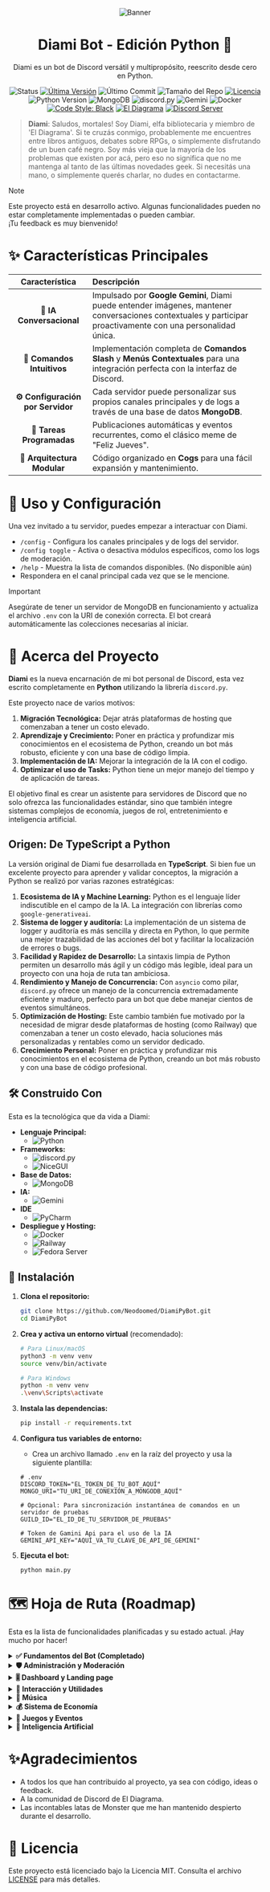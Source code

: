 <div align="center">

![Banner](docs/assets/diami_banner2.png)
# Diami Bot - Edición Python 🐍


Diami es un bot de Discord versátil y multipropósito, reescrito desde cero en Python.

</div>

<!-- Badges -->

<div align="center">

![Status](https://img.shields.io/badge/Status-En%20Desarrollo-blue)
[![Última Versión](https://img.shields.io/github/v/release/Xardax88/DiamiPyBot?include_prereleases&label=version&color=blue)](https://github.com/Xardax88/DiamiPyBot/releases)
![Último Commit](https://img.shields.io/github/last-commit/Xardax88/DiamiPyBot)
![Tamaño del Repo](https://img.shields.io/github/repo-size/Xardax88/DiamiPyBot)
[![Licencia](https://img.shields.io/github/license/Xardax88/DiamiPyBot)](LICENSE)
![Python Version](https://img.shields.io/badge/Python-3.10%2B-blue?logo=python&logoColor=white)
![MongoDB](https://img.shields.io/badge/MongoDB-4.4%2B-green?logo=mongodb&logoColor=white)
![discord.py](https://img.shields.io/badge/discord.py-v2.3.2-blue?logo=discord&logoColor=white)
![Gemini](https://img.shields.io/badge/Google%20Gemini-8E77F0?style=flat&logo=google-gemini&logoColor=white)
![Docker](https://img.shields.io/badge/Docker-2496ED?style=flat&logo=docker&logoColor=white)
[![Code Style: Black](https://img.shields.io/badge/Code%20Style-Black-000000.svg)](https://github.com/psf/black)
[![El Diagrama](https://img.shields.io/badge/El%20Diagrama-orange?style=flat)](https://discord.com/invite/3x8uMdpeHR)
[![Discord Server](https://img.shields.io/discord/774727090188320808?color=5865F2&logo=discord&logoColor=white)](https://discord.com/invite/3x8uMdpeHR)

</div>

> **Diami**: Saludos, mortales! Soy Diami, elfa bibliotecaria y miembro de 'El Diagrama'. Si te cruzás conmigo, probablemente 
> me encuentres entre libros antiguos, debates sobre RPGs, o simplemente disfrutando de un buen café negro.
> Soy más vieja que la mayoría de los problemas que existen por acá, pero eso no significa que no me mantenga al tanto 
> de las últimas novedades geek. Si necesitás una mano, o simplemente querés charlar, no dudes en contactarme.


> [!NOTE]
> Este proyecto está en desarrollo activo. Algunas funcionalidades pueden no estar completamente implementadas o pueden cambiar.  
> ¡Tu feedback es muy bienvenido!

# ✨ Características Principales

| Característica | Descripción |
| :---: | :--- |
| **🧠 IA Conversacional** | Impulsado por **Google Gemini**, Diami puede entender imágenes, mantener conversaciones contextuales y participar proactivamente con una personalidad única. |
| **🤖 Comandos Intuitivos** | Implementación completa de **Comandos Slash** y **Menús Contextuales** para una integración perfecta con la interfaz de Discord. |
| **⚙️ Configuración por Servidor** | Cada servidor puede personalizar sus propios canales principales y de logs a través de una base de datos **MongoDB**. |
| **📅 Tareas Programadas** | Publicaciones automáticas y eventos recurrentes, como el clásico meme de "Feliz Jueves". |
| **🧩 Arquitectura Modular** | Código organizado en **Cogs** para una fácil expansión y mantenimiento. |


# 🚀 Uso y Configuración

Una vez invitado a tu servidor, puedes empezar a interactuar con Diami.

* `/config` - Configura los canales principales y de logs del servidor.
* `/config toggle` - Activa o desactiva módulos específicos, como los logs de moderación.
* `/help` - Muestra la lista de comandos disponibles. (No disponible aún)
* Respondera en el canal principal cada vez que se le mencione.

> [!IMPORTANT]  
> Asegúrate de tener un servidor de MongoDB en funcionamiento y actualiza el archivo `.env` con la URI de conexión correcta. 
> El bot creará automáticamente las colecciones necesarias al iniciar.


# 📖 Acerca del Proyecto

**Diami** es la nueva encarnación de mi bot personal de Discord, esta vez escrito completamente en **Python** utilizando la librería `discord.py`.

Este proyecto nace de varios motivos:
1.  **Migración Tecnológica:** Dejar atrás plataformas de hosting que comenzaban a tener un costo elevado.
2.  **Aprendizaje y Crecimiento:** Poner en práctica y profundizar mis conocimientos en el ecosistema de Python, creando un bot más robusto, eficiente y con una base de código limpia.
3.  **Implementación de IA:** Mejorar la integración de la IA con el codigo.
4.  **Optimizar el uso de Tasks:** Python tiene un mejor manejo del tiempo y de aplicación de tareas.

El objetivo final es crear un asistente para servidores de Discord que no solo ofrezca las funcionalidades estándar, sino que también integre sistemas complejos de economía, juegos de rol, entretenimiento e inteligencia artificial.

## Origen: De TypeScript a Python

La versión original de Diami fue desarrollada en **TypeScript**. Si bien fue un excelente proyecto para aprender y validar conceptos, la migración a Python se realizó por varias razones estratégicas:

1.  **Ecosistema de IA y Machine Learning:** Python es el lenguaje líder indiscutible en el campo de la IA. La integración con librerías como `google-generativeai`.
2.  **Sistema de logger y auditoría:** La implementación de un sistema de logger y auditoría es más sencilla y directa en Python, lo que permite una mejor trazabilidad de las acciones del bot y facilitar la localización de errores o bugs.
3.  **Facilidad y Rapidez de Desarrollo:** La sintaxis limpia de Python permiten un desarrollo más ágil y un código más legible, ideal para un proyecto con una hoja de ruta tan ambiciosa.
4.  **Rendimiento y Manejo de Concurrencia:** Con `asyncio` como pilar, `discord.py` ofrece un manejo de la concurrencia extremadamente eficiente y maduro, perfecto para un bot que debe manejar cientos de eventos simultáneos.
5.  **Optimización de Hosting:** Este cambio también fue motivado por la necesidad de migrar desde plataformas de hosting (como Railway) que comenzaban a tener un costo elevado, hacia soluciones más personalizadas y rentables como un servidor dedicado.
6.  **Crecimiento Personal:** Poner en práctica y profundizar mis conocimientos en el ecosistema de Python, creando un bot más robusto y con una base de código profesional.

## 🛠️ Construido Con

Esta es la tecnológica que da vida a Diami:

*   **Lenguaje Principal:**
    * ![Python](https://img.shields.io/badge/Python-3776AB?style=for-the-badge&logo=python&logoColor=white)
*   **Frameworks:**
    * ![discord.py](https://img.shields.io/badge/discord.py-5865F2?style=for-the-badge&logo=discord&logoColor=white)
    * ![NiceGUI](https://img.shields.io/badge/NiceGUI-000000?style=for-the-badge&logo=nicegui&logoColor=white)
*   **Base de Datos:**
    * ![MongoDB](https://img.shields.io/badge/MongoDB-47A248?style=for-the-badge&logo=mongodb&logoColor=white) 
*   **IA:**
    * ![Gemini](https://img.shields.io/badge/Google%20Gemini-8E77F0?style=for-the-badge&logo=google-gemini&logoColor=white)
*   **IDE**
    * ![PyCharm](https://img.shields.io/badge/pycharm-143?style=for-the-badge&logo=pycharm&logoColor=black&color=black&labelColor=green)
*   **Despliegue y Hosting:**
    * ![Docker](https://img.shields.io/badge/Docker-2496ED?style=for-the-badge&logo=docker&logoColor=white)
    * ![Railway](https://img.shields.io/badge/Railway-131415?style=for-the-badge&logo=railway&logoColor=white)
    * ![Fedora Server](https://img.shields.io/badge/Fedora%20Server-51A2DA?style=for-the-badge&logo=fedora&logoColor=white)

## 💾 Instalación

1.  **Clona el repositorio:**
    ```sh
    git clone https://github.com/Neodoomed/DiamiPyBot.git
    cd DiamiPyBot
    ```

2.  **Crea y activa un entorno virtual** (recomendado):
    ```sh
    # Para Linux/macOS
    python3 -m venv venv
    source venv/bin/activate
    
    # Para Windows
    python -m venv venv
    .\venv\Scripts\activate
    ```

3.  **Instala las dependencias:**
    ```sh
    pip install -r requirements.txt
    ```

4.  **Configura tus variables de entorno:**
    *   Crea un archivo llamado `.env` en la raíz del proyecto y usa la siguiente plantilla:
    ```env
    # .env
    DISCORD_TOKEN="EL_TOKEN_DE_TU_BOT_AQUÍ"
    MONGO_URI="TU_URI_DE_CONEXIÓN_A_MONGODB_AQUÍ"
    
    # Opcional: Para sincronización instantánea de comandos en un servidor de pruebas
    GUILD_ID="EL_ID_DE_TU_SERVIDOR_DE_PRUEBAS"

    # Token de Gamini Api para el uso de la IA
    GEMINI_API_KEY="AQUÍ_VA_TU_CLAVE_DE_API_DE_GEMINI"
    ```

5.  **Ejecuta el bot:**
    ```sh
    python main.py
    ```

# 🗺️ Hoja de Ruta (Roadmap)

Esta es la lista de funcionalidades planificadas y su estado actual. ¡Hay mucho por hacer!
    
<details>
<summary><strong>✅ Fundamentos del Bot (Completado)</strong></summary>

- [x] Comandos Slash.
- [x] Logger para depuración.
- [x] Configuración por servidor (con MongoDB).
- [x] Historial de auditoría.
- [x] Tareas programadas (`tasks`).
- [x] Menús contextuales.
- [x] Funciones activables/desactivables.
</details>

<details>
<summary><strong>🛡️ Administración y Moderación</strong></summary>

- [ ] Anti-Spam.
- [ ] Anti-Flood.
- [ ] Anti-Raid.
- [ ] Comandos de moderación (`/mute`, `/unmute`, `/kick`, `/ban`).
  - [ ] Aplicable también mediante menú contextual.
</details>

<details>
<summary><strong>🎚️ Dashboard y Landing page</strong></summary>

- [x] Página de inicio (landing page) para el bot.
- [ ] Dashboard web para configuración del bot.
- [x] Integración con OAuth2 para autenticación de usuarios.
- [ ] Configuración de módulos y comandos desde el dashboard.
- [ ] Visualización de estadísticas del bot y del servidor.
- [ ] Personalización de la apariencia del bot.

</details>

<details>
<summary><strong>💬 Interacción y Utilidades</strong></summary>

- [x] Mensajes de bienvenida y despedida personalizables.
- [x] Comandos de ayuda (`/help`).
- [ ] Comandos de información (`/serverinfo`, `/userinfo`).
- [ ] Sistema de tarjeta de usuario (`/profile`).
- [ ] Comandos de búsqueda (`/search`).
- [ ] Dashboard web para configuración.
- [ ] Avatar animado (cambia según eventos o el día).
</details>

<details>
<summary><strong>🎵 Música</strong></summary>

- [ ] Reproducción desde YouTube, Spotify, etc.
- [ ] Cola de reproducción y control de volumen.
</details>

<details>
<summary><strong>💰 Sistema de Economía</strong></summary>

- [ ] **Fundamentos:** `/balance`, `/extract`, `/deposit`, `/daily`, `/pay`.
- [ ] **Sistema de Empleos:** Trabajos con cooldown y diferentes pagos.
- [ ] **Tienda y Objetos:** Compra de insignias (badges) y objetos.
- [ ] **Inventario:** Comando `/inventory`.
</details>

<details>
<summary><strong>🎲 Juegos y Eventos</strong></summary>

- [x] **Sistema de Rol (RPG):**
  - [x] Comando de dados (`/roll 1d20+5`).
  - [ ] Hojas de personaje simplificadas.
- [x] **Juegos:**
  - [ ] Gachapón (colección de personajes/objetos).
  - [ ] Combate de héroes automático (Auto-battler).
  - [ ] Tower Defense (Concepto en desarrollo).
  - [x] Lectura de cartas del Tarot.
  - [ ] Mascota virtual para el servidor.
- [ ] Eventos globales periódicos.
</details>

<details>
<summary><strong>🧠 Inteligencia Artificial</strong></summary>

- [x] Implementación de IA conversacional.
- [x] Comportamiento proactivo, uniéndose a conversaciones.
- [x] Soporte para imágenes y contexto visual.
- [x] Respuestas personalizadas según contexto.
- [ ] Generación de imágenes con IA.
- [ ] Integración de IA para juegos y eventos.
- [ ] Integración de IA para moderación de contenido.
- [ ] Implementación de IA para usar comandos de forma natural.
- [x] Efemérides con IA (mediante `task` y/o comando).
</details>

# ✨Agradecimientos

* A todos los que han contribuido al proyecto, ya sea con código, ideas o feedback.
* A la comunidad de Discord de El Diagrama.
* Las incontables latas de Monster que me han mantenido despierto durante el desarrollo.

# 📜 Licencia
Este proyecto está licenciado bajo la Licencia MIT. Consulta el archivo [LICENSE](LICENSE) para más detalles.
